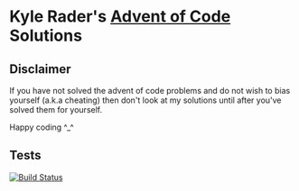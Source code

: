 # Kyle Rader's [Advent of Code](https://adventofcode.com) Solutions

## Disclaimer
If you have not solved the advent of code problems and do not wish to bias yourself (a.k.a cheating) then don't look at my solutions until after you've solved them for yourself.

Happy coding ^_^

## Tests

[![Build Status](https://dev.azure.com/kyle-rader/kyle-rader-public/_apis/build/status/kyle-rader.advent_of_code?branchName=master)](https://dev.azure.com/kyle-rader/kyle-rader-public/_build/latest?definitionId=5&branchName=master)
